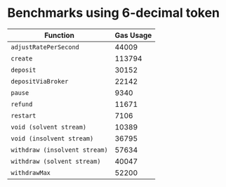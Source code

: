 # Benchmarks using 6-decimal token

| Function                      | Gas Usage |
| ----------------------------- | --------- |
| `adjustRatePerSecond`         | 44009     |
| `create`                      | 113794    |
| `deposit`                     | 30152     |
| `depositViaBroker`            | 22142     |
| `pause`                       | 9340      |
| `refund`                      | 11671     |
| `restart`                     | 7106      |
| `void (solvent stream)`       | 10389     |
| `void (insolvent stream)`     | 36795     |
| `withdraw (insolvent stream)` | 57634     |
| `withdraw (solvent stream)`   | 40047     |
| `withdrawMax`                 | 52200     |
